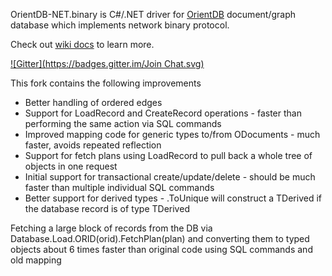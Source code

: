 OrientDB-NET.binary is C#/.NET driver for [OrientDB](http://www.orientdb.org/) document/graph database which implements network binary protocol.

Check out [wiki docs](https://github.com/yojimbo87/OrientDB-NET.binary/wiki) to learn more.

[![Gitter](https://badges.gitter.im/Join Chat.svg)](https://gitter.im/GoorMoon/OrientDB-NET.binary?utm_source=badge&utm_medium=badge&utm_campaign=pr-badge&utm_content=badge)

This fork contains the following improvements

* Better handling of ordered edges
* Support for LoadRecord and CreateRecord operations - faster than performing the same action via SQL commands
* Improved mapping code for generic types to/from ODocuments - much faster, avoids repeated reflection
* Support for fetch plans using LoadRecord to pull back a whole tree of objects in one request
* Initial support for transactional create/update/delete - should be much faster than multiple individual SQL commands
* Better support for derived types - .ToUnique<TBase> will construct a TDerived if the database record is of type TDerived

Fetching a large block of records from the DB via Database.Load.ORID(orid).FetchPlan(plan) and converting them to typed objects about 6 times faster than original code using SQL commands and old mapping
